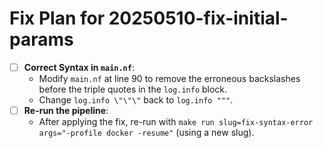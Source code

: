 # Fix Plan for 20250510-fix-initial-params

- [ ] **Correct Syntax in `main.nf`**:
    - Modify `main.nf` at line 90 to remove the erroneous backslashes before the triple quotes in the `log.info` block.
    - Change `log.info \"\"\"` back to `log.info """`.
- [ ] **Re-run the pipeline**:
    - After applying the fix, re-run with `make run slug=fix-syntax-error args="-profile docker -resume"` (using a new slug). 